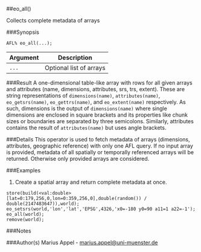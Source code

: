 ##eo_all()

Collects complete metadata of arrays

###Synopsis
```
AFL% eo_all(...);
```

Argument   | Description 
--------   | ------------
`...`      | Optional list of arrays


###Result
A one-dimensional table-like array with rows for all given arrays and attributes
(name, dimensions, attributes, srs, trs, extent). These are string representations of `dimensions(name)`, `attributes(name)`, `eo_getsrs(name)`, `eo_gettrs(name)`, and `eo_extent(name)` respectively. As such, dimensions is the output of `dimensions(name)` where single dimensions are enclosed in square brackets and
its properties like chunk sizes or boundaries are separated by three semicolons. Similarly, attributes contains the result of `attributes(name)` but uses angle brackets.

###Details
This operator is used to fetch metadata of arrays (dimensions, attributes, geographic reference) with only one AFL query. 
If no input array is provided, metadata of all spatially or temporally referenced arrays will be returned. Otherwise only provided arrays are considered.


###Examples
1. Create a spatial array and return complete metadata at once.
```
store(build(<val:double>[lat=0:179,256,0,lon=0:359,256,0],double(random()) / double(2147483647)),world);  
eo_setsrs(world,'lon','lat','EPSG',4326,'x0=-180 y0=90 a11=1 a22=-1');
eo_all(world); 
remove(world);
```


###Notes

###Author(s)
Marius Appel - <marius.appel@uni-muenster.de>